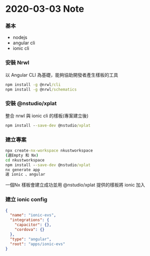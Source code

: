 # 2020-03-03 Note
### 基本
- nodejs
- angular cli  
- ionic cli

### 安裝 Nrwl 
以 Angular CLI 為基礎，能夠協助開發者產生樣板的工具
``` cmd
npm install -g @nrwl/cli
npm install -g @nrwl/schematics
```
### 安裝 @nstudio/xplat
整合 nrwl 與 ionic cli 的樣板(專案建立後)
``` cmd
npm install --save-dev @nstudio/xplat
```
### 建立專案
``` cmd
npx create-nx-workspace nkustworkspace
(選Empty 和 Nx) 
cd nkustworkspace
npm install --save-dev @nstudio/xplat
nx generate app
選 ionic 、angular
```

一個Nx 樣板會建立成功並用 @nstudio/xplat 提供的樣板將 ionic 加入

### 建立 ionic config

``` json
{
  "name": "ionic-evs",
  "integrations": {
    "capacitor": {},
    "cordova": {}
  },
  "type": "angular",
  "root": "apps/ionic-evs"
}

```



